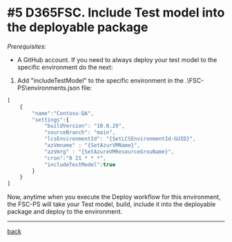 # #5 D365FSC. Include Test model into the deployable package
*Prerequisites:* 
- A GitHub account.
If you need to always deploy your test model to the specific environment do the next:

1. Add "includeTestModel" to the specific environment in the .\FSC-PS\environments.json file:
~~~javascript
[
    {
        "name":"Contoso-QA",
        "settings":{
            "buildVersion": "10.0.29",
            "sourceBranch": "main",
            "lcsEnvironmentId": "{SetLCSEnvironmentId-GUID}",
            "azVmname" : "{SetAzurVMName}",
            "azVmrg" : "{SetAzureVMResourceGrouName}",
            "cron":"0 21 * * *",
            "includeTestModel":true
        }
    }
]
~~~

Now, anytime when you execute the Deploy workflow for this environment, the FSC-PS will take your Test model, build, include it into the deployable package and deploy to the environment.

---
[back](/README.md)